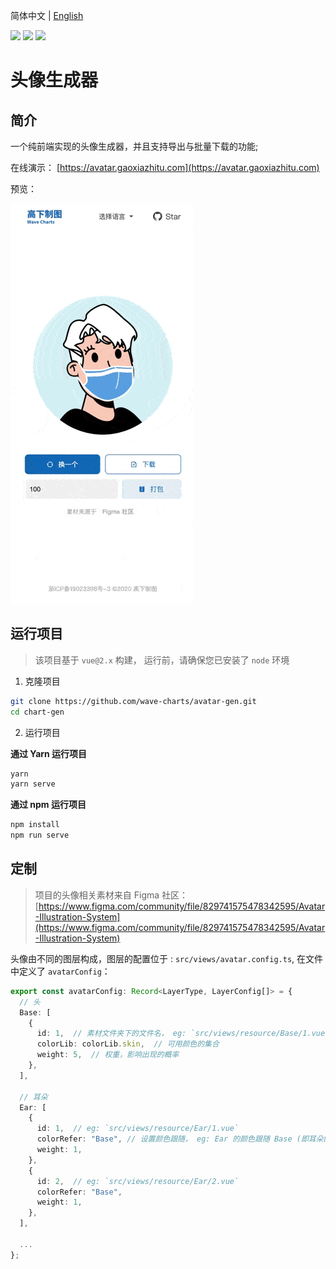 简体中文 | [English](./README-EN.md)

![](https://img.shields.io/node/v/html2canvas) ![](https://img.shields.io/npm/l/html2canvas) ![](https://img.shields.io/github/last-commit/wave-charts/avatar-gen)

# 头像生成器

## 简介

一个纯前端实现的头像生成器，并且支持导出与批量下载的功能;

在线演示： [https://avatar.gaoxiazhitu.com](https://avatar.gaoxiazhitu.com)

预览：

![](./assets/doc/mobile-preview.gif)

## 运行项目

> 该项目基于 `vue@2.x` 构建， 运行前，请确保您已安装了 `node` 环境

1. 克隆项目

```bash
git clone https://github.com/wave-charts/avatar-gen.git
cd chart-gen
```

2. 运行项目

**通过 Yarn 运行项目**

```bash
yarn
yarn serve
```

**通过 npm 运行项目**

```bash
npm install
npm run serve
```

## 定制

> 项目的头像相关素材来自 Figma 社区：[https://www.figma.com/community/file/829741575478342595/Avatar-Illustration-System](https://www.figma.com/community/file/829741575478342595/Avatar-Illustration-System)

头像由不同的图层构成，图层的配置位于 : `src/views/avatar.config.ts`,
在文件中定义了 `avatarConfig`：

```ts
export const avatarConfig: Record<LayerType, LayerConfig[]> = {
  // 头
  Base: [
    {
      id: 1,  // 素材文件夹下的文件名， eg: `src/views/resource/Base/1.vue`
      colorLib: colorLib.skin,  // 可用颜色的集合
      weight: 5,  // 权重，影响出现的概率
    },
  ],

  // 耳朵
  Ear: [
    {
      id: 1,  // eg: `src/views/resource/Ear/1.vue`
      colorRefer: "Base", // 设置颜色跟随， eg: Ear 的颜色跟随 Base (即耳朵的颜色和头保持一致)
      weight: 1,
    },
    {
      id: 2,  // eg: `src/views/resource/Ear/2.vue`
      colorRefer: "Base",
      weight: 1,
    },
  ],

  ...
};
```

